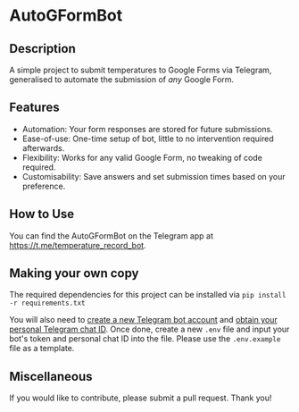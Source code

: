 # AutoGFormBot

## Description
A simple project to submit temperatures to Google Forms via Telegram, generalised to automate the submission of _any_ Google Form.

## Features
- Automation: Your form responses are stored for future submissions.
- Ease-of-use: One-time setup of bot, little to no intervention required afterwards.
- Flexibility: Works for any valid Google Form, no tweaking of code required.
- Customisability: Save answers and set submission times based on your preference.

## How to Use
You can find the AutoGFormBot on the Telegram app at https://t.me/temperature_record_bot.

## Making your own copy
The required dependencies for this project can be installed via
```pip install -r requirements.txt```

You will also need to [create a new Telegram bot account](https://core.telegram.org/bots#6-botfather) and [obtain your personal Telegram chat ID](https://www.alphr.com/telegram-find-user-id/). Once done, create a new ```.env``` file and input your bot's token and personal chat ID into the file. Please use the ```.env.example``` file as a template.

## Miscellaneous
If you would like to contribute, please submit a pull request. Thank you!
